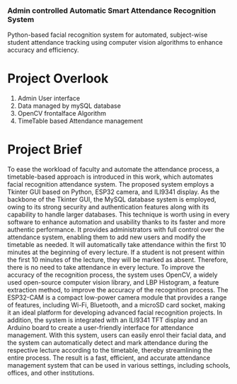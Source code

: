 ### Admin controlled Automatic Smart Attendance Recognition System

Python-based facial recognition system for automated, subject-wise student attendance tracking using computer vision algorithms to enhance accuracy and efficiency.

# Project Overlook
1. Admin User interface
2. Data managed by mySQL database
3. OpenCV frontalface Algorithm
4. TimeTable based Attendance management

# Project Brief
To ease the workload of faculty and automate the attendance process, a timetable-based approach is introduced in this work, which automates facial recognition attendance system. The proposed system employs a Tkinter GUI based on Python, ESP32 camera, and ILI9341 display. As the backbone of the Tkinter GUI, the MySQL database system is employed, owing to its strong security and authentication features along with its capability to handle larger databases. This technique is worth using in every software to enhance automation and usability thanks to its faster and more authentic performance. It provides administrators with full control over the attendance system, enabling them to add new users and modify the timetable as needed. It will automatically take attendance within the first 10 minutes at the beginning of every lecture. If a student is not present within the first 10 minutes of the lecture, they will be marked as absent. Therefore, there is no need to take attendance in every lecture. To improve the accuracy of the recognition process, the system uses OpenCV, a widely used open-source computer vision library, and LBP Histogram, a feature extraction method, to improve the accuracy of the recognition process.
The ESP32-CAM is a compact low-power camera module that provides a range of features, including Wi-Fi, Bluetooth, and a microSD card socket, making it an ideal platform for developing advanced facial recognition projects. In addition, the system is integrated with an ILI9341 TFT display and an Arduino board to create a user-friendly interface for attendance management. With this system, users can easily enrol their facial data, and the system can automatically detect and mark attendance during the respective lecture according to the timetable, thereby streamlining the entire process. The result is a fast, efficient, and accurate attendance management system that can be used in various settings, including schools, offices, and other institutions.
